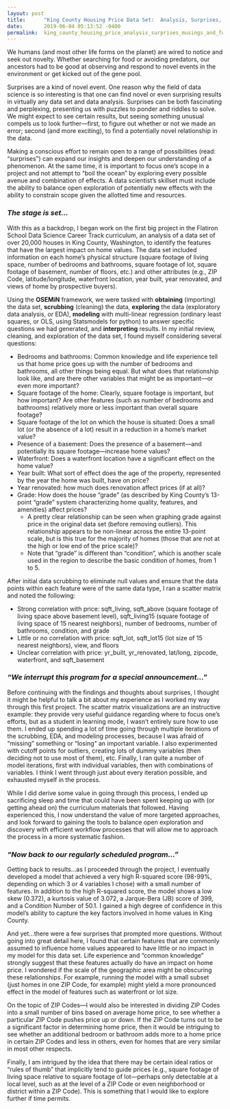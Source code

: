 ```yaml
---
layout: post
title:      "King County Housing Price Data Set:  Analysis, Surprises, and Musings"
date:       2019-06-04 05:13:52 -0400
permalink:  king_county_housing_price_analysis_surprises_musings_and_further_analysis
---
```



We humans (and most other life forms on the planet) are wired to notice and seek out novelty.  Whether searching for food or avoiding predators, our ancestors had to be good at observing and respond to novel events in the environment or get kicked out of the gene pool.  

Surprises are a kind of novel event.  One reason why the field of data science is so interesting is that one can find novel or even surprising results in virtually any data set and data analysis.  Surprises can be both fascinating and perplexing, presenting us with puzzles to ponder and riddles to solve.  We might expect to see certain results, but seeing something unusual compels us to look further—first, to figure out whether or not we made an error; second (and more exciting), to find a potentially novel relationship in the data.  

Making a conscious effort to remain open to a range of possibilities (read:  “surprises”) can expand our insights and deepen our understanding of a phenomenon.  At the same time, it is important to focus one’s scope in a project and not attempt to “boil the ocean” by exploring every possible avenue and combination of effects.  A data scientist’s skillset must include the ability to balance open exploration of potentially new effects with the ability to constrain scope given the allotted time and resources.

### ***The stage is set…***

With this as a backdrop, I began work on the first big project in the Flatiron School Data Science Career Track curriculum, an analysis of a data set of over 20,000 houses in King County, Washington, to identify the features that have the largest impact on home values.  The data set included information on each home’s physical structure (square footage of living space, number of bedrooms and bathrooms, square footage of lot, square footage of basement, number of floors, etc.) and other attributes (e.g., ZIP Code, latitude/longitude, waterfront location, year built, year renovated, and views of home by prospective buyers).  

Using the **OSEMiN** framework, we were tasked with **obtaining** (importing) the data set, **scrubbing** (cleaning) the data, **exploring** the data (exploratory data analysis, or EDA), **modeling** with multi-linear regression (ordinary least squares, or OLS, using Statsmodels for python) to answer specific questions we had generated, and **interpreting** results.  In my initial review, cleaning, and exploration of the data set, I found myself considering several questions:

* Bedrooms and bathrooms:  Common knowledge and life experience tell us that home price goes up with the number of bedrooms and bathrooms, all other things being equal.  But what does that relationship look like, and are there other variables that might be as important—or even more important?  
* Square footage of the home:  Clearly, square footage is important, but how important?  Are other features (such as number of bedrooms and bathrooms) relatively more or less important than overall square footage?
* Square footage of the lot on which the house is situated:  Does a small lot (or the absence of a lot) result in a reduction in a home’s market value?  
* Presence of a basement:  Does the presence of a basement—and potentially its square footage—increase home values?  
* Waterfront:  Does a waterfront location have a significant effect on the home value?
* Year built:  What sort of effect does the age of the property, represented by the year the home was built, have on price?
* Year renovated:  how much does renovation affect prices (if at all)?  
* Grade:  How does the house “grade” (as described by King County’s 13-point “grade” system characterizing home quality, features, and amenities) affect prices?  
   * A pretty clear relationship can be seen when graphing grade against price in the original data set (before removing outliers).  This relationship appears to be non-linear across the entire 13-point scale, but is this true for the majority of homes (those that are not at the high or low end of the price scale)?
   *	Note that “grade” is different than “condition”, which is another scale used in the region to describe the basic condition of homes, from 1 to 5.  

After initial data scrubbing to eliminate null values and ensure that the data points within each feature were of the same data type, I ran a scatter matrix and noted the following:

* Strong correlation with price:  sqft_living, sqft_above (square footage of living space above basement level), sqft_living15 (square footage of living space of 15 nearest neighbors), number of bedrooms, number of bathrooms, condition, and grade
* Little or no correlation with price:  sqft_lot, sqft_lot15 (lot size of 15 nearest neighbors), view, and floors
* Unclear correlation with price:  yr_built, yr_renovated, lat/long, zipcode, waterfront, and sqft_basement



### ***“We interrupt this program for a special announcement…”***  
Before continuing with the findings and thoughts about surprises, I thought it might be helpful to talk a bit about my experience as I worked my way through this first project.  The scatter matrix visualizations are an instructive example:  they provide very useful guidance regarding where to focus one’s efforts, but as a student in learning mode, I wasn’t entirely sure how to use them.  I ended up spending a lot of time going through multiple iterations of the scrubbing, EDA, and modeling processes, because I was afraid of “missing” something or “losing” an important variable.  I also experimented with cutoff points for outliers, creating lots of dummy variables (then deciding not to use most of them), etc.  Finally, I ran quite a number of model iterations, first with individual variables, then with combinations of variables.  I think I went through just about every iteration possible, and exhausted myself in the process.  

While I did derive some value in going through this process, I ended up sacrificing sleep and time that could have been spent keeping up with (or getting ahead on) the curriculum materials that followed.   Having experienced this, I now understand the value of more targeted approaches, and look forward to gaining the tools to balance open exploration and discovery with efficient workflow processes that will allow me to approach the process in a more systematic fashion.  

### ***“Now back to our regularly scheduled program…”*** 
Getting back to results…as I proceeded through the project, I eventually developed a model that achieved a very high R-squared score (98-99%, depending on which 3 or 4 variables I chose) with a small number of features.  In addition to the high R-squared score, the model shows a low skew (0.372), a kurtosis value of 3.072, a Jarque-Bera (JB) score of 399, and a Condition Number of 50.1.  I gained a high degree of confidence in this model’s ability to capture the key factors involved in home values in King County.  

And yet…there were a few surprises that prompted more questions.  Without going into great detail here, I found that certain features that are commonly assumed to influence home values appeared to have little or no impact in my model for this data set.  Life experience and “common knowledge” strongly suggest that these features actually do have an impact on home price.  I wondered if the scale of the geographic area might be obscuring these relationships.  For example, running the model with a small subset (just homes in one ZIP Code, for example) might yield a more pronounced effect in the model of features such as waterfront or lot size.  

On the topic of ZIP Codes—I would also be interested in dividing ZIP Codes into a small number of bins based on average home price, to see whether a particular ZIP Code pushes price up or down.  If the ZIP Code turns out to be a significant factor in determining home price, then it would be intriguing to see whether an additional bedroom or bathroom adds more to a home price in certain ZIP Codes and less in others, even for homes that are very similar in most other respects.

Finally, I am intrigued by the idea that there may be certain ideal ratios or “rules of thumb” that implicitly tend to guide prices (e.g., square footage of living space relative to square footage of lot—perhaps only detectable at a local level, such as at the level of a ZIP Code or even neighborhood or district within a ZIP Code).  This is something that I would like to explore further if time permits.

